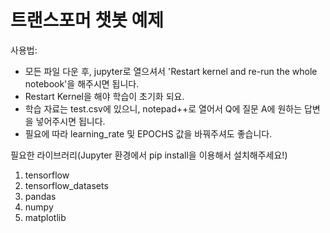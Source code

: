 # 트랜스포머 챗봇 예제



사용법:
 - 모든 파일 다운 후, jupyter로 열으셔서 'Restart kernel and re-run the whole notebook'을 해주시면 됩니다.
 - Restart Kernel을 해야 학습이 초기화 되요.
 - 학습 자료는 test.csv에 있으니, notepad++로 열어서 Q에 질문 A에 원하는 답변을 넣어주시면 됩니다.
 - 필요에 따라 learning_rate 및 EPOCHS 값을 바꿔주셔도 좋습니다.


 
필요한 라이브러리(Jupyter 환경에서 pip install을 이용해서 설치해주세요!)
1. tensorflow
2. tensorflow_datasets
3. pandas
4. numpy
5. matplotlib
